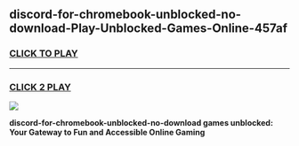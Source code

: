 
## discord-for-chromebook-unblocked-no-download-Play-Unblocked-Games-Online-457af
<h3>
<a href="https://premium76.site?title=discord-for-chromebook-unblocked-no-download&ref=25A">CLICK TO PLAY</a></h3>
<hr>

<h3>
<a href="https://premium76.site?title=discord-for-chromebook-unblocked-no-download&ref=25A">CLICK 2 PLAY</a>
  
</h3>

<a href="https://premium76.site?title=discord-for-chromebook-unblocked-no-download&ref=25A"><img src="https://clearcache.store/games.png"></a>


**discord-for-chromebook-unblocked-no-download games unblocked: Your Gateway to Fun and Accessible Online Gaming**
